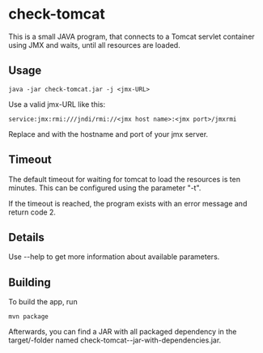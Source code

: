 # check-tomcat

This is a small JAVA program, that connects to a Tomcat servlet container 
using JMX and waits, until all resources are loaded.

## Usage

    java -jar check-tomcat.jar -j <jmx-URL>

Use a valid jmx-URL like this:

    service:jmx:rmi:///jndi/rmi://<jmx host name>:<jmx port>/jmxrmi

Replace <jmx host name> and <jmx port> with the hostname and port of your jmx
 server.
 
## Timeout

The default timeout for waiting for tomcat to load the resources is ten 
minutes. This can be configured using the parameter "-t". 

If the timeout is reached, the program exists with an error message and 
return code 2.
  
## Details

Use --help to get more information about available parameters.

## Building

To build the app, run

    mvn package

Afterwards, you can find a JAR with all packaged dependency in the 
target/-folder named check-tomcat-<version>-jar-with-dependencies.jar. 
